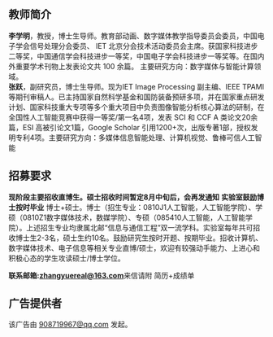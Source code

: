 ## 教师简介

<b>李学明</b>，教授，博士生导师。教育部动画、数字媒体教学指导委员会委员，中国电⼦学会信号处理分会委员、 IET 北京分会技术活动委员会主席。获国家科技进步⼆等奖，中国通信学会科技进步一等奖，中国电子学会科技进步一等奖等。在国内外重要学术刊物上发表论⽂共 100 余篇。
主要研究方向：数字媒体与智能计算领域。<br />
<b>张跃</b>，副研究员，博士生导师。现为IET Image Processing 副主编、IEEE TPAMI 等期刊审稿人。已主持国家自然科学基金和国防装备预研多项，并在国家重点研发计划、国家科技重大专项等多个重大项目中负责图像智能分析核心算法的研制，在全国性人工智能竞赛中获得一等奖/第一名4项，发表 SCI 和 CCF A 类论文20余篇，ESI 高被引论文1篇，Google Scholar 引用1200+次，出版专著1部，授权发明专利4项。主要研究方向：多媒体信息智能处理、计算机视觉、鲁棒可信人工智能

## 招募要求

<b>现阶段主要招收直博生。硕士招收时间暂定8月中旬后，会再发通知</b>
<b>实验室鼓励博士按时毕业</b>
博士+硕士。博士（招生专业：0810J1人工智能，人工智能学院）、学硕（0810Z1数字媒体技术，数媒学院）、专硕（085410人工智能，人工智能学院）。上述招生专业均隶属北邮“信息与通信工程”双一流学科。实验室每年共可招收博士生2-3名，硕士生约10名。鼓励研究生按时开题、按期毕业。招收计算机、数字媒体技术、电子信息等相关专业直博/硕士，欢迎有较强动手能力、上进心和积极心态的学生攻读硕士/博士学位。



<b>联系邮箱:zhangyuereal@163.com</b>来信请附 简历+成绩单

## 广告提供者

该广告由 908719967@qq.com 发起。
